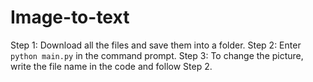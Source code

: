  
# Image-to-text
Step 1: Download all the files and save them into a folder. 
Step 2: Enter `python main.py` in the command prompt. 
Step 3: To change the picture, write the file name in the code and follow Step 2. 
